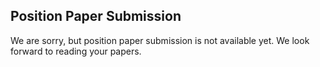 ## Position Paper Submission


We are sorry, but position paper submission is not available yet. We look forward to reading your papers.
